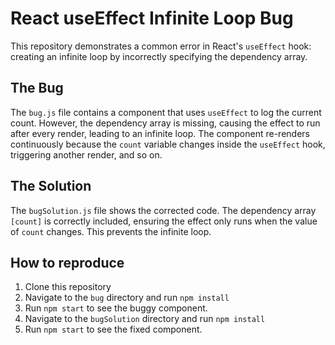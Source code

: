 # React useEffect Infinite Loop Bug

This repository demonstrates a common error in React's `useEffect` hook: creating an infinite loop by incorrectly specifying the dependency array.

## The Bug

The `bug.js` file contains a component that uses `useEffect` to log the current count.  However, the dependency array is missing, causing the effect to run after every render, leading to an infinite loop.  The component re-renders continuously because the `count` variable changes inside the `useEffect` hook, triggering another render, and so on. 

## The Solution

The `bugSolution.js` file shows the corrected code. The dependency array `[count]` is correctly included, ensuring the effect only runs when the value of `count` changes. This prevents the infinite loop.

## How to reproduce

1. Clone this repository
2. Navigate to the `bug` directory and run `npm install`
3. Run `npm start` to see the buggy component.
4. Navigate to the `bugSolution` directory and run `npm install`
5. Run `npm start` to see the fixed component.